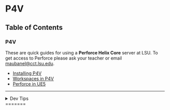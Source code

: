 # P4V

## Table of Contents

### P4V

These are quick guides for using a **Perforce Helix Core** server at LSU. To get access to Perforce please ask your teacher or email [maubanel@cct.lsu.edu](mailto:maubanel@cct.lsu.edu).

* [Installing P4V](installing/README.md#user-content-installing-p4v)
* [Workspaces in P4V](workspaces/README.md#user-content-workspaces-in-p4v)
* [Perforce in UE5](ue5/README.md#user-content-perforce-in-ue5)

---
<details><summary>Dev Tips</summary>
make git m="add commit message"
</details>
=======
